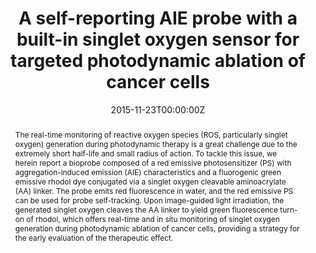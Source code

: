 ---
title: 'A self-reporting AIE probe with a built-in singlet oxygen sensor for targeted photodynamic ablation of cancer cells'

# Authors
# If you created a profile for a user (e.g. the default `admin` user), write the username (folder name) here
# and it will be replaced with their full name and linked to their profile.
authors:
  - Youyong Yuan
  - Chong-Jing Zhang
  - Shidang Xua
  - Bin Liu*

# # Author notes (optional)
# author_notes:
#   - ''
#   - ''
#   - ''
#   - 'Corresponding author'

date: '2015-11-23T00:00:00Z'
doi: '10.1039/c5sc03583j'

# Schedule page publish date (NOT publication's date).
publishDate: '2016-03-01T00:00:00Z'

# Publication type.
# Accepts a single type but formatted as a YAML list (for Hugo requirements).
# Enter a publication type from the CSL standard.
publication_types: ['article-journal']

# Publication name and optional abbreviated publication name.
publication: In *Chemical Science*
publication_short: In *Chem. Sci.*

abstract: The real-time monitoring of reactive oxygen species (ROS, particularly singlet oxygen) generation during photodynamic therapy is a great challenge due to the extremely short half-life and small radius of action. To tackle this issue, we herein report a bioprobe composed of a red emissive photosensitizer (PS) with aggregation-induced emission (AIE) characteristics and a fluorogenic green emissive rhodol dye conjugated via a singlet oxygen cleavable aminoacrylate (AA) linker. The probe emits red fluorescence in water, and the red emissive PS can be used for probe self-tracking. Upon image-guided light irradiation, the generated singlet oxygen cleaves the AA linker to yield green fluorescence turn-on of rhodol, which offers real-time and in situ monitoring of singlet oxygen generation during photodynamic ablation of cancer cells, providing a strategy for the early evaluation of the therapeutic effect.

# Summary. An optional shortened abstract.
summary: The real-time monitoring of reactive oxygen species (ROS, particularly singlet oxygen) generation during photodynamic therapy is a great challenge due to the extremely short half-life and small radius of action. To tackle this issue, we herein report a bioprobe composed of a red emissive photosensitizer (PS) with aggregation-induced emission (AIE) characteristics and a fluorogenic green emissive rhodol dye conjugated via a singlet oxygen cleavable aminoacrylate (AA) linker. The probe emits red fluorescence in water, and the red emissive PS can be used for probe self-tracking. Upon image-guided light irradiation, the generated singlet oxygen cleaves the AA linker to yield green fluorescence turn-on of rhodol, which offers real-time and in situ monitoring of singlet oxygen generation during photodynamic ablation of cancer cells, providing a strategy for the early evaluation of the therapeutic effect.
tags: []

# Display this page in the Featured widget?
featured: true

# Custom links (uncomment lines below)
# links:
# - name: Custom Link
#   url: http://example.org

url_pdf: 'https://pubs.rsc.org/en/content/articlepdf/2016/sc/c5sc03583j'
url_code: ''
url_dataset: ''
url_poster: ''
url_project: ''
url_slides: ''
url_source: ''
url_video: ''

# Featured image
# To use, add an image named `featured.jpg/png` to your page's folder.
# image:
#   caption: 'Image credit: [**Unsplash**](https://unsplash.com/photos/pLCdAaMFLTE)'
#   focal_point: ''
#   preview_only: false
---